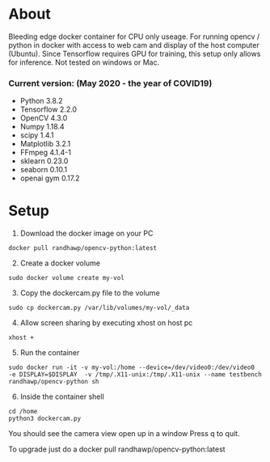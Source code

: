 # About
Bleeding edge docker container for CPU only useage. For running opencv / python in docker with access to web cam and display of the host computer (Ubuntu). 
Since Tensorflow requires GPU for training, this setup only allows for inference.
Not tested on windows or Mac.
### Current version: (May 2020 - the year of COVID19)
* Python 3.8.2
* Tensorflow 2.2.0
* OpenCV 4.3.0
* Numpy 1.18.4
* scipy 1.4.1
* Matplotlib 3.2.1
* FFmpeg 4.1.4-1
* sklearn 0.23.0
* seaborn 0.10.1
* openai gym 0.17.2

# Setup
1) Download the docker image on your PC
```
docker pull randhawp/opencv-python:latest
```
2) Create a docker volume
```
sudo docker volume create my-vol
```
3) Copy the dockercam.py file to the volume 
```
sudo cp dockercam.py /var/lib/volumes/my-vol/_data
```
4) Allow screen sharing by executing xhost on host pc
```
xhost +
```
5) Run the container
```
sudo docker run -it -v my-vol:/home --device=/dev/video0:/dev/video0  -e DISPLAY=$DISPLAY  -v /tmp/.X11-unix:/tmp/.X11-unix --name testbench randhawp/opencv-python sh
```
6) Inside the container shell
```
cd /home
python3 dockercam.py

```

You should see the camera view open up in a window
Press q to quit.

To upgrade just do a docker pull randhawp/opencv-python:latest
